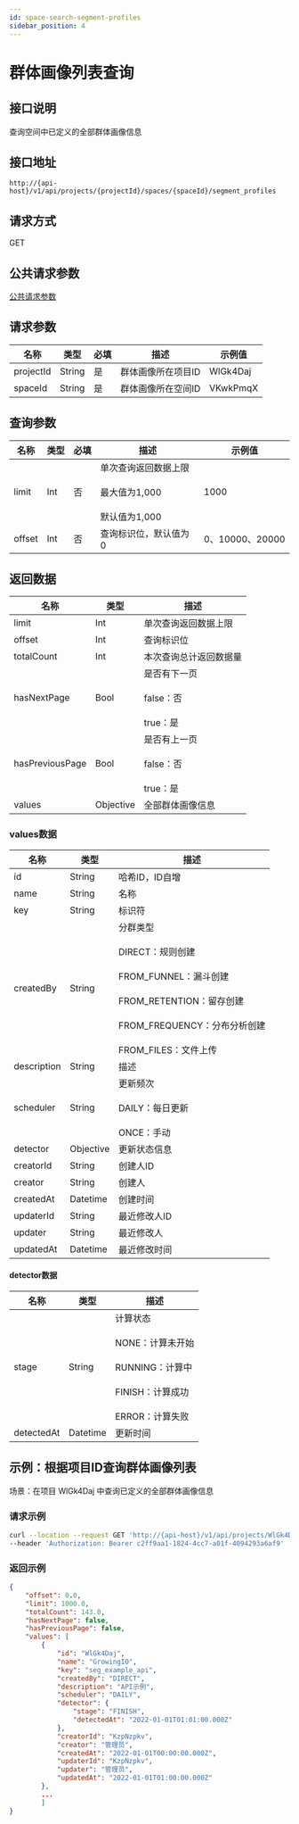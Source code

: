```yaml
---
id: space-search-segment-profiles
sidebar_position: 4
---
```


# 群体画像列表查询

## 接口说明

查询空间中已定义的全部群体画像信息

## 接口地址

```
http://{api-host}/v1/api/projects/{projectId}/spaces/{spaceId}/segment_profiles
```

## 请求方式

GET

## 公共请求参数

[公共请求参数](../../open-api#公共请求参数)

## 请求参数

| 名称      | 类型   | 必填 | 描述                 | 示例值        |
| --------- | ------ | ---- | -------------------- | ------------- |
| projectId  | String | 是   | 群体画像所在项目ID | WlGk4Daj |
| spaceId  | String | 是   | 群体画像所在空间ID | VKwkPmqX 

## 查询参数

| 名称      | 类型   | 必填 | 描述                 | 示例值        |
| --------- | ------ | ---- | -------------------- | ------------- |
| limit  | Int | 否   | 单次查询返回数据上限<br></br>最大值为1,000<br></br>默认值为1,000 | 1000 |
| offset | Int | 否   | 查询标识位，默认值为0 | 0、10000、20000 |

## 返回数据

| 名称            | 类型      | 描述                             |
| --------------- | --------- | -------------------------------- |
| limit | Int | 单次查询返回数据上限  |
| offset | Int | 查询标识位  |
| totalCount | Int | 本次查询总计返回数据量 |
| hasNextPage | Bool | 是否有下一页<br></br>false：否<br></br>true：是 |
| hasPreviousPage | Bool | 是否有上一页<br></br>false：否<br></br>true：是 |
| values | Objective | 全部群体画像信息 |

### values数据

| 名称            | 类型      | 描述                             |
| --------------- | --------- | -------------------------------- |
| id | String | 哈希ID，ID自增 |
| name | String | 名称 |
| key | String | 标识符 |
| createdBy | String | 分群类型<br></br>DIRECT：规则创建<br></br>FROM_FUNNEL：漏斗创建<br></br>FROM_RETENTION：留存创建<br></br>FROM_FREQUENCY：分布分析创建<br></br>FROM_FILES：文件上传 |
| description | String | 描述 |
| scheduler | String | 更新频次<br></br>DAILY：每日更新<br></br>ONCE：手动 |
| detector | Objective | 更新状态信息 |
| creatorId | String | 创建人ID |
| creator | String | 创建人 |
| createdAt | Datetime | 创建时间 |
| updaterId | String | 最近修改人ID |
| updater | String | 最近修改人 |
| updatedAt | Datetime | 最近修改时间 |

#### detector数据

| 名称            | 类型      | 描述                             |
| --------------- | --------- | -------------------------------- |
| stage | String | 计算状态<br></br>NONE：计算未开始<br></br>RUNNING：计算中<br></br>FINISH：计算成功<br></br>ERROR：计算失败 |
| detectedAt | Datetime | 更新时间 |

## 示例：根据项目ID查询群体画像列表

场景：在项目 WlGk4Daj 中查询已定义的全部群体画像信息


### 请求示例

```bash
curl --location --request GET 'http://{api-host}/v1/api/projects/WlGk4Daj/segment_profiles?offset=0&limit=1000'
--header 'Authorization: Bearer c2ff9aa1-1824-4cc7-a01f-4094293a6af9'
```

### 返回示例

```json
{
    "offset": 0.0,
    "limit": 1000.0,
    "totalCount": 143.0,
    "hasNextPage": false,
    "hasPreviousPage": false,
    "values": [
        {
            "id": "WlGk4Daj",
            "name": "GrowingIO",
            "key": "seg_example_api",
            "createdBy": "DIRECT",
            "description": "API示例",
            "scheduler": "DAILY",
            "detector": {
                "stage": "FINISH",
                "detectedAt": "2022-01-01T01:01:00.000Z"
            },
            "creatorId": "KzpNzpkv",
            "creator": "管理员",
            "createdAt": "2022-01-01T00:00:00.000Z",
            "updaterId": "KzpNzpkv",
            "updater": "管理员",
            "updatedAt": "2022-01-01T01:00:00.000Z"
        },
        ...
        ]
}
```
